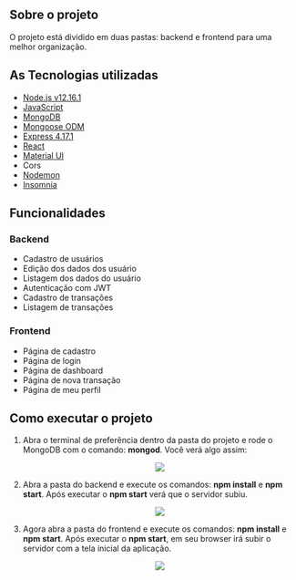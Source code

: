 <h2>Sobre o projeto</h2>
<p>O projeto está dividido em duas pastas: backend e frontend para uma melhor organização.</p>
<h2>As Tecnologias utilizadas</h2>
<ul>
  <li><a href="https://nodejs.org/">Node.js v12.16.1</a></li>
  <li><a href="https://www.javascript.com/">JavaScript</a></li>
  <li><a href="https://www.mongodb.com/">MongoDB</a></li>
  <li><a href="https://mongoosejs.com/">Mongoose ODM</a></li>
  <li><a href="https://expressjs.com/pt-br/">Express 4.17.1</a></li>
  <li><a href="https://pt-br.reactjs.org/">React</a></li>
  <li><a href="https://material-ui.com/">Material UI</a></li>
  <li>Cors</li>
  <li><a href="https://www.npmjs.com/package/nodemon">Nodemon</a></li>
  <li><a href="https://insomnia.rest/">Insomnia</a></li>
</ul>
<h2>Funcionalidades</h2>
<h3>Backend</h3>
<ul>
  <li>Cadastro de usuários</li>
  <li>Edição dos dados dos usuário</li>
  <li>Listagem dos dados do usuário</li>
  <li>Autenticação com JWT</li>
  <li>Cadastro de transações</li>
  <li>Listagem de transações</li>
</ul>
<h3>Frontend</h3>
<ul>
<li>Página de cadastro</li>
<li>Página de login</li>
<li>Página de dashboard</li>
<li>Página de nova transação</li>
<li>Página de meu perfil</li>
</ul>

<h2>Como executar o projeto</h2>
<ol>
  <li>Abra o terminal de preferência dentro da pasta do projeto e rode o MongoDB com o comando: <b>mongod</b>. Você verá algo assim:</li>
  <p align="center"><img src="https://github.com/LuandaRezende/fullstack-challenge/backend.png"></p>
  <li>Abra a pasta do backend e execute os comandos: <b>npm install</b> e <b>npm start</b>. Após executar o <b>npm start</b> verá que o servidor subiu.</li>
   <p align="center"><img src="https://github.com/LuandaRezende/fullstack-challenge/frontend.png"></p>
  <li>Agora abra a pasta do frontend e execute os comandos: <b>npm install</b> e <b>npm start</b>. Após executar o <b>npm start</b>, em seu browser irá subir o servidor com a tela inicial da aplicação.</li>
    <p align="center"><img src="https://github.com/LuandaRezende/fullstack-challenge/pagina-inicial.png"></p>
</ol>


